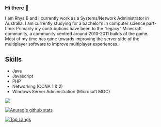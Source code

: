 ### Hi there 👋
I am Rhys B and I currently work as a Systems/Network Administrator in Australia. I am currently studying for a bachelor’s in computer science part-time. Primarily my contributions have been to the “legacy” Minecraft community, a community centred around 2010-2011 builds of the game. Most of my time has gone towards improving the server side of the multiplayer software to improve multiplayer experiences.

Skills
------
- Java
- Javascript
- PHP
- Networking (CCNA 1 & 2)
- Windows Server Administration (Microsoft MOC)

![](https://komarev.com/ghpvc/?username=RhysB&color=blue)

[![Anurag's github stats](https://github-readme-stats.vercel.app/api?username=rhysb)](https://github.com/anuraghazra/github-readme-stats)

[![Top Langs](https://github-readme-stats.vercel.app/api/top-langs/?username=rhysb&layout=compact)](https://github.com/anuraghazra/github-readme-stats)
